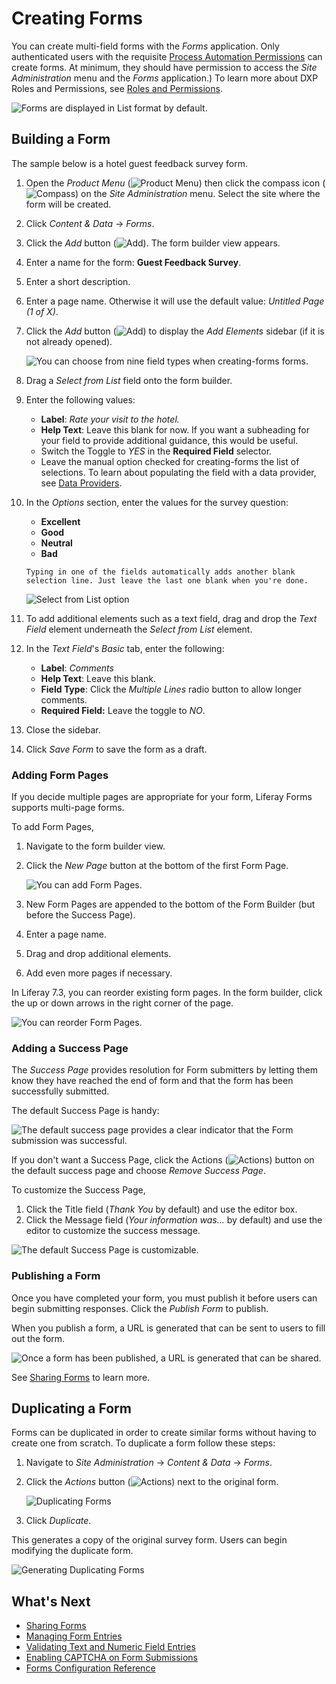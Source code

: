 # Creating Forms

You can create multi-field forms with the _Forms_ application. Only authenticated users with the requisite [Process Automation Permissions](./forms-permissions-reference.md) can create forms. At minimum, they should have permission to access the _Site Administration_ menu and the _Forms_ application.) To learn more about DXP Roles and Permissions, see [Roles and Permissions](../../../users-and-permissions/roles-and-permissions/understanding-roles-and-permissions.md).

![Forms are displayed in List format by default.](./creating-forms/images/01.png)

## Building a Form

The sample below is a hotel guest feedback survey form.

1. Open the _Product Menu_ (![Product Menu](../../../images/icon-product-menu.png)) then click the compass icon (![Compass](../../../images/icon-compass.png)) on the _Site Administration_ menu. Select the site where the form will be created.
1. Click _Content & Data_  &rarr; _Forms_.
1. Click the _Add_ button (![Add](../../../images/icon-add.png)). The form builder view appears.
1. Enter a name for the form: **Guest Feedback Survey**.
1. Enter a short description.
1. Enter a page name. Otherwise it will use the default value: _Untitled Page (1 of X)_.
1. Click the _Add_ button (![Add](../../../images/icon-add.png)) to display the _Add Elements_ sidebar (if it is not already opened).

    ![You can choose from nine field types when creating-forms forms.](./creating-forms/images/02.png)

1. Drag a _Select from List_ field onto the form builder.
1. Enter the following values:

    * **Label**: _Rate your visit to the hotel._
    * **Help Text**: Leave this blank for now. If you want a subheading for your field to provide additional guidance, this would be useful.
    * Switch the Toggle to _YES_ in the **Required Field** selector.
    * Leave the manual option checked for creating-forms the list of selections. To learn about populating the field with a data provider, see [Data Providers](../data-providers/using-the-rest-data-provider-to-populate-form-options.md).

1. In the _Options_ section, enter the values for the survey question:

    * **Excellent**
    * **Good**
    * **Neutral**
    * **Bad**

    ```{note}
    Typing in one of the fields automatically adds another blank selection line. Just leave the last one blank when you're done.
    ```

    ![Select from List option](./creating-forms/images/03.png)

1. To add additional elements such as a text field, drag and drop the _Text Field_ element underneath the _Select from List_ element.
1. In the _Text Field_'s _Basic_ tab, enter the following:

    * **Label**: *Comments*
    * **Help Text**: Leave this blank.
    * **Field Type**: Click the _Multiple Lines_ radio button to allow longer comments.
    * **Required Field:** Leave the toggle to _NO_.

1. Close the sidebar.
1. Click _Save Form_ to save the form as a draft.

### Adding Form Pages

If you decide multiple pages are appropriate for your form, Liferay Forms supports multi-page forms.

To add Form Pages,

1. Navigate to the form builder view.
1. Click the _New Page_ button at the bottom of the first Form Page.

    ![You can add Form Pages.](./creating-forms/images/06.png)

1. New Form Pages are appended to the bottom of the Form Builder (but before the Success Page).
1. Enter a page name.
1. Drag and drop additional elements.
1. Add even more pages if necessary.

In Liferay 7.3, you can reorder existing form pages. In the form builder, click the up or down arrows in the right corner of the page.

![You can reorder Form Pages.](./creating-forms/images/13.png)

### Adding a Success Page

The _Success Page_ provides resolution for Form submitters by letting them know they have reached the end of form and that the form has been successfully submitted.

The default Success Page is handy:

![The default success page provides a clear indicator that the Form submission was successful.](./creating-forms/images/08.png)

If you don't want a Success Page, click the Actions (![Actions](../../../images/icon-actions.png)) button on the default success page and choose _Remove Success Page_.

To customize the Success Page,

1. Click the Title field (_Thank You_ by default) and use the editor box.
1. Click the Message field (_Your information was..._ by default) and use the editor to customize the success message.

![The default Success Page is customizable.](./creating-forms/images/12.png)

### Publishing a Form

Once you have completed your form, you must publish it before users can begin submitting responses. Click the _Publish Form_ to publish.

When you publish a form, a URL is generated that can be sent to users to fill out the form.

![Once a form has been published, a URL is generated that can be shared.](creating-forms/images/11.png)

See [Sharing Forms](../sharing-forms-and-managing-submissions/sharing-forms.md) to learn more.

## Duplicating a Form

Forms can be duplicated in order to create similar forms without having to create one from scratch. To duplicate a form follow these steps:

1. Navigate to _Site Administration_ &rarr; _Content & Data_ &rarr; _Forms_.
1. Click the _Actions_ button (![Actions](../../../images/icon-actions.png)) next to the original form.

    ![Duplicating Forms](./creating-forms/images/10.png)

1. Click _Duplicate_.

This generates a copy of the original survey form. Users can begin modifying the duplicate form.

![Generating Duplicating Forms](./creating-forms/images/05.png)

## What's Next

* [Sharing Forms](../sharing-forms-and-managing-submissions/sharing-forms.md)
* [Managing Form Entries](../sharing-forms-and-managing-submissions/managing-form-entries.md)
* [Validating Text and Numeric Field Entries](./validating-text-and-numeric-field-entries.md)
* [Enabling CAPTCHA on Form Submissions](../sharing-forms-and-managing-submissions/enabling-captcha-on-form-submissions.md)
* [Forms Configuration Reference](./forms-configuration-reference.md)
